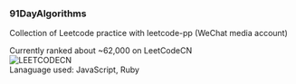 ### 91DayAlgorithms

Collection of Leetcode practice with leetcode-pp (WeChat media account)
<br>

Currently ranked about ~62,000 on LeetCodeCN
<br>
![LEETCODECN](https://github.com/lilyzhaoyilu/LeetCodeRecord/blob/master/assets/LCCN.png)
<br>
Lanaguage used: JavaScript, Ruby

